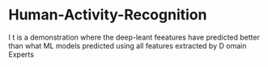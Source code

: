 # Human-Activity-Recognition
I t is a demonstration where the deep-leant feeatures have predicted better than what ML models predicted using all features extracted by D omain Experts
